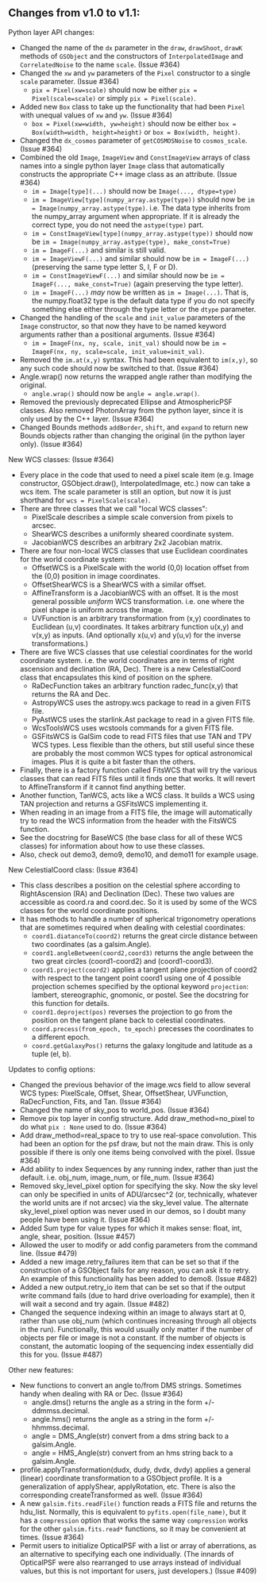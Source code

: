 Changes from v1.0 to v1.1:
--------------------------

Python layer API changes:

* Changed the name of the `dx` parameter in the `draw`, `drawShoot`, `drawK`
  methods of `GSObject` and the constructors of `InterpolatedImage` and
  `CorrelatedNoise` to the name `scale`. (Issue #364)
* Changed the `xw` and `yw` parameters of the `Pixel` constructor to a
  single `scale` parameter. (Issue #364)
  * `pix = Pixel(xw=scale)` should now be either `pix = Pixel(scale=scale)`
    or simply `pix = Pixel(scale)`.
* Added new `Box` class to take up the functionality that had been `Pixel` 
  with unequal values of `xw` and `yw`. (Issue #364)
  * `box = Pixel(xw=width, yw=height)` should now be either
    `box = Box(width=width, height=height)` or `box = Box(width, height)`.
* Changed the `dx_cosmos` parameter of `getCOSMOSNoise` to `cosmos_scale`.
  (Issue #364)
* Combined the old `Image`, `ImageView` and `ConstImageView` arrays of class 
  names into a single python layer `Image` class that automatically constructs
  the appropriate C++ image class as an attribute. (Issue #364)
  * `im = Image[type](...)` should now be `Image(..., dtype=type)`
  * `im = ImageView[type](numpy_array.astype(type))` should now be 
     `im = Image(numpy_array.astype(type)`.  i.e. The data type inherits
     from the numpy_array argument when appropriate.  If it is already
     the correct type, you do not need the `astype(type)` part.
  * `im = ConstImageView[type](numpy_array.astype(type))` should now be 
    `im = Image(numpy_array.astype(type), make_const=True)`
  * `im = ImageF(...)` and similar is still valid.
  * `im = ImageViewF(...)` and similar should now be `im = ImageF(...)`
    (preserving the same type letter S, I, F or D).
  * `im = ConstImageViewF(...)` and similar should now be 
    `im = ImageF(..., make_const=True)` (again preserving the type letter).
  * `im = ImageF(...)` _may_ now be written as `im = Image(...)`.  That is,
    the numpy.float32 type is the default data type if you do not specify
    something else either through the type letter or the `dtype` parameter.
* Changed the handling of the `scale` and `init_value` parameters of the 
  `Image` constructor, so that now they have to be named keyword arguments
  rather than a positional arguments. (Issue #364)
  * `im = ImageF(nx, ny, scale, init_val)` should now be 
    `im = ImageF(nx, ny, scale=scale, init_value=init_val)`.
* Removed the `im.at(x,y)` syntax.  This had been equivalent to `im(x,y)`, 
  so any such code should now be switched to that. (Issue #364)
* Angle.wrap() now returns the wrapped angle rather than modifying the 
  original.
  * `angle.wrap()` should now be `angle = angle.wrap()`.
* Removed the previously deprecated Ellipse and AtmosphericPSF classes.
  Also removed PhotonArray from the python layer, since it is only used
  by the C++ layer. (Issue #364)
* Changed Bounds methods `addBorder`, `shift`, and `expand` to return new
  Bounds objects rather than changing the original (in the python layer 
  only). (Issue #364)


New WCS classes: (Issue #364)

* Every place in the code that used to need a pixel scale item (e.g. Image
  constructor, GSObject.draw(), InterpolatedImage, etc.) now can take a 
  wcs item.  The scale parameter is still an option, but now it is just 
  shorthand for `wcs = PixelScale(scale)`.
* There are three classes that we call "local WCS classes":
  * PixelScale describes a simple scale conversion from pixels to arcsec.
  * ShearWCS describes a uniformly sheared coordinate system.
  * JacobianWCS describes an arbitrary 2x2 Jacobian matrix.
* There are four non-local WCS classes that use Euclidean coordinates for 
  the world coordinate system:
  * OffsetWCS is a PixelScale with the world (0,0) location offset from 
    the (0,0) position in image coordinates.
  * OffsetShearWCS is a ShearWCS with a similar offset.
  * AffineTransform is a JacobianWCS with an offset.  It is the most general
    possible _uniform_ WCS transformation.  i.e. one where the pixel shape
    is uniform across the image.
  * UVFunction is an arbitrary transformation from (x,y) coordinates to
    Euclidean (u,v) coordinates.  It takes arbitrary function u(x,y) and
    v(x,y) as inputs.  (And optionally x(u,v) and y(u,v) for the inverse
    transformations.)
* There are five WCS classes that use celestial coordinates for the world
  coordinate system. i.e. the world coordinates are in terms of right
  ascension and declination (RA, Dec).  There is a new CelestialCoord
  class that encapsulates this kind of position on the sphere.
  * RaDecFunction takes an arbitrary function radec_func(x,y) that returns
    the RA and Dec.
  * AstropyWCS uses the astropy.wcs package to read in a given FITS file.
  * PyAstWCS uses the starlink.Ast package to read in a given FITS file.
  * WcsToolsWCS uses wcstools commands for a given FITS file.
  * GSFitsWCS is GalSim code to read FITS files that use TAN and TPV 
    WCS types.  Less flexible than the others, but still useful since
    these are probably the most common WCS types for optical astronomical
    images.  Plus it is quite a bit faster than the others.
* Finally, there is a factory function called FitsWCS that will try the 
  various classes that can read FITS files until it finds one that works.
  It will revert to AffineTransform if it cannot find anything better.
* Another function, TanWCS, acts like a WCS class.  It builds a WCS using
  TAN projection and returns a GSFitsWCS implementing it.
* When reading in an image from a FITS file, the image will automatically
  try to read the WCS information from the header with the FitsWCS function.
* See the docstring for BaseWCS (the base class for all of these WCS classes)
  for information about how to use these classes.
* Also, check out demo3, demo9, demo10, and demo11 for example usage.


New CelestialCoord class: (Issue #364)

* This class describes a position on the celestial sphere according to 
  RightAscension (RA) and Declination (Dec).  These two values are accessible
  as coord.ra and coord.dec.  So it is used by some of the WCS classes for
  the world coordinate positions.
* It has methods to handle a number of spherical trigonometry operations 
  that are sometimes required when dealing with celestial coordinates:
  * `coord1.diatanceTo(coord2)` returns the great circle distance between two
    coordinates (as a galsim.Angle).
  * `coord1.angleBetween(coord2,coord3)` returns the angle between the two 
    great circles (coord1-coord2) and (coord1-coord3).
  * `coord1.project(coord2)` applies a tangent plane projection of coord2 with 
    respect to the tangent point coord1 using one of 4 possible projection 
    schemes specified by the optional keyword `projection`: lambert, 
    stereographic, gnomonic, or postel.  See the docstring for this function 
    for details.
  * `coord1.deproject(pos)` reverses the projection to go from the position
    on the tangent plane back to celestial coordinates.
  * `coord.precess(from_epoch, to_epoch)` precesses the coordinates to a 
    different epoch.
  * `coord.getGalaxyPos()` returns the galaxy longitude and latitude as
    a tuple (el, b).


Updates to config options:

* Changed the previous behavior of the image.wcs field to allow several WCS
  types: PixelScale, Offset, Shear, OffsetShear, UVFunction, RaDecFunction,
  Fits, and Tan. (Issue #364)
* Changed the name of sky_pos to world_pos. (Issue #364)
* Remove pix top layer in config structure.  Add draw_method=no_pixel to 
  do what `pix : None` used to do. (Issue #364)
* Add draw_method=real_space to try to use real-space convolution.  This
  had been an option for the psf draw, but not the main draw.  This is only
  possible if there is only one items being convolved with the pixel.
  (Issue #364)
* Add ability to index Sequences by any running index, rather than just the 
  default.  i.e. obj_num, image_num, or file_num. (Issue #364)
* Removed sky_level_pixel option for specifying the sky.  Now the sky level 
  can only be specified in units of ADU/arcsec^2 (or, technically, whatever 
  the world units are if not arcsec) via the sky_level value.  The alternate
  sky_level_pixel option was never used in our demos, so I doubt many people 
  have been using it. (Issue #364)
* Added Sum type for value types for which it makes sense: float, int, angle,
  shear, position. (Issue #457)
* Allowed the user to modify or add config parameters from the command line. 
  (Issue #479)
* Added a new image.retry_failures item that can be set so that if the 
  construction of a GSObject fails for any reason, you can ask it to retry.
  An example of this functionality has been added to demo8. (Issue #482)
* Added a new output.retry_io item that can be set so that if the output write 
  command fails (due to hard drive overloading for example), then it will wait 
  a second and try again. (Issue #482)
* Changed the sequence indexing within an image to always start at 0, rather 
  than use obj_num (which continues increasing through all objects in the run).
  Functionally, this would usually only matter if the number of objects per
  file or image is not a constant.  If the number of objects is constant, the 
  automatic looping of the sequencing index essentially did this for you.
  (Issue #487)


Other new features:

* New functions to convert an angle to/from DMS strings.  Sometimes handy
  when dealing with RA or Dec. (Issue #364)
  * angle.dms() returns the angle as a string in the form +/-ddmmss.decimal.
  * angle.hms() returns the angle as a string in the form +/-hhmmss.decimal.
  * angle = DMS_Angle(str) convert from a dms string back to a galsim.Angle.
  * angle = HMS_Angle(str) convert from an hms string back to a galsim.Angle.
* profile.applyTransformation(dudx, dudy, dvdx, dvdy) applies a general 
  (linear) coordinate transformation to a GSObject profile.  It is a 
  generalization of applyShear, applyRotation, etc.  There is also the 
  corresponding createTransformed as well. (Issue #364)
* A new `galsim.fits.readFile()` function reads a FITS file and returns the
  hdu_list.  Normally, this is equivalent to `pyfits.open(file_name)`, but
  it has a `compression` option that works the same way `compression` works
  for the other `galsim.fits.read*` functions, so it may be convenient
  at times. (Issue #364)
* Permit users to initialize OpticalPSF with a list or array of aberrations,
  as an alternative to specifying each one individually.  (The innards of 
  OpticalPSF were also rearranged to use arrays instead of individual values, 
  but this is not important for users, just developers.) (Issue #409)
